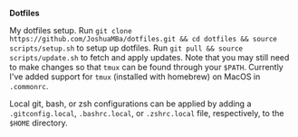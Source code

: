 **Dotfiles**

My dotfiles setup. Run `git clone https://github.com/JoshuaMBa/dotfiles.git && cd dotfiles && source scripts/setup.sh` to setup up dotfiles. Run `git pull && source scripts/update.sh` to fetch and apply updates. Note that you may still need to make changes so that `tmux` can be found through your `$PATH`. Currently I've added support for `tmux` (installed with homebrew) on MacOS in `.commonrc`.

Local git, bash, or zsh configurations can be applied by adding a `.gitconfig.local`, `.bashrc.local`, or `.zshrc.local` file, respectively, to the `$HOME` directory.
